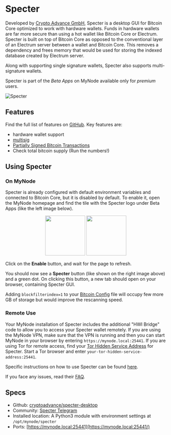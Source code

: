 # Specter

Developed by [Crypto Advance GmbH](https://specter.solutions/about/), Specter is a desktop GUI for Bitcoin Core optimized to work with hardware wallets. Funds in hardware wallets are far more secure than using a hot wallet like Bitcoin Core or Electrum. Specter is built on top of Bitcoin Core as opposed to the conventional layer of an Electrum server between a wallet and Bitcoin Core. This removes a dependency and frees memory that would be used for storing the indexed database created by Electrum server.

Along with supporting single signature wallets, Specter also supports multi-signature wallets.

Specter is part of the *Beta Apps* on MyNode available only for *premium* users.

![Specter](/images/multisig/specter/wallets.png)

## Features

Find the full list of features on [GitHub](https://github.com/cryptoadvance/specter-desktop). Key features are:

- hardware wallet support
- [multisig](https://en.bitcoin.it/wiki/Multisignature)
- [Partially Signed Bitcoin Transactions](https://bitcoinops.org/en/topics/psbt/)
- Check total bitcoin supply (Run the numbers!)

## Using Specter

### On MyNode

Specter is already configured with default environment variables and connected to Bitcoin Core, but it is disabled by default. To enable it, open the MyNode homepage and find the tile with the Specter logo under Beta Apps (like the left image below).
<center>
  <figure>
    <img src="/images/multisig/specter/disabled.png" alt="" style="width: 125px">
    <img src="/images/multisig/specter/enabled.png" alt="" style="width: 125px">
  </figure>
</center>

Click on the **Enable** button, and wait for the page to refresh.

You should now see a **Specter** button (like shown on the right image above) and a green dot. On clicking this button, a new tab should open on your browser, containing Specter GUI.

Adding `blockfilterindex=1` to your [Bitcoin Config](/advanced/customize-config.md) file  will occupy few more GB of storage but would improve the rescanning speed.

### Remote Use

Your MyNode installation of Specter includes the additional "HWI Bridge" code to allow you to access your Specter wallet remotely.
If you are using the MyNode VPN, make sure that the VPN is running and then you can start MyNode in your browser by entering `https://mynode.local:25441`. If you are using Tor for remote access, find your [Tor Hidden Service Address](/tor/web-gui.md) for Specter.
Start a Tor browser and enter `your-tor-hidden-service-address:25441`.

Specific instructions on how to use Specter can be found [here](https://github.com/cryptoadvance/specter-desktop/blob/master/docs/faq.md#how-do-i-run-the-app).

If you face any issues, read their [FAQ](https://github.com/cryptoadvance/specter-desktop/blob/master/docs/faq.md).

## Specs

- Github: [cryptoadvance/specter-desktop](https://github.com/cryptoadvance/specter-desktop)
- Community: [Specter Telegram](https://t.me/spectersupport)
- Installed location: A Python3 module with environment settings at `/opt/mynode/specter`
- Ports: [https://mynode.local:25441](https://mynode.local:25441/)
